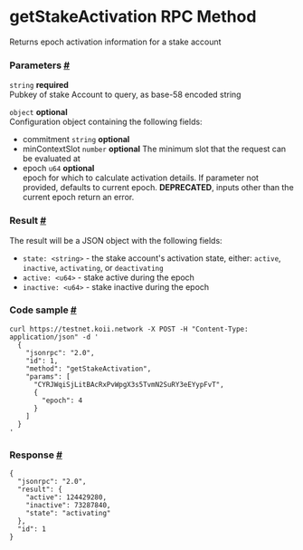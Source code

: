 # getStakeActivation RPC Method 
Returns epoch activation information for a stake account

### Parameters [#](#parameters)
`string` **required**  
Pubkey of stake Account to query, as base-58 encoded string  

`object` **optional**  
Configuration object containing the following fields:    
- commitment `string` **optional**  
- minContextSlot `number` **optional** 
  The minimum slot that the request can be evaluated at   
- epoch `u64` **optional**  
  epoch for which to calculate activation details. If parameter not provided, defaults to current epoch. **DEPRECATED**, inputs other than the current epoch return an error.

### Result [#](#result)

The result will be a JSON object with the following fields:

*   `state: <string>` - the stake account's activation state, either: `active`, `inactive`, `activating`, or `deactivating`
*   `active: <u64>` - stake active during the epoch
*   `inactive: <u64>` - stake inactive during the epoch

### Code sample [#](#code-sample)

```
curl https://testnet.koii.network -X POST -H "Content-Type: application/json" -d '
  {
    "jsonrpc": "2.0",
    "id": 1,
    "method": "getStakeActivation",
    "params": [
      "CYRJWqiSjLitBAcRxPvWpgX3s5TvmN2SuRY3eEYypFvT",
      {
        "epoch": 4
      }
    ]
  }
'
```


### Response [#](#response)

```
{
  "jsonrpc": "2.0",
  "result": {
    "active": 124429280,
    "inactive": 73287840,
    "state": "activating"
  },
  "id": 1
}
```
